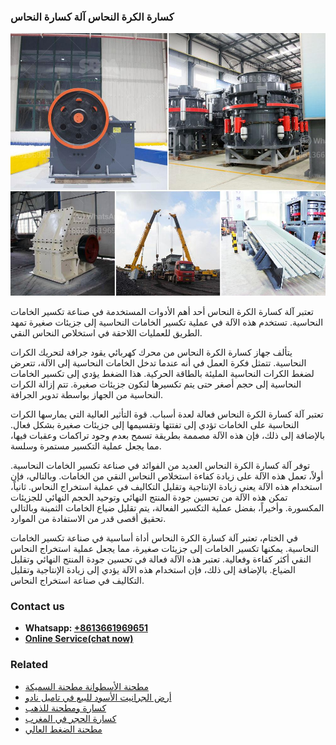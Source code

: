 <h3>كسارة الكرة النحاس آلة كسارة النحاس</h3><img src='1701853096.jpg' alt=''><p>تعتبر آلة كسارة الكرة النحاس أحد أهم الأدوات المستخدمة في صناعة تكسير الخامات النحاسية. تستخدم هذه الآلة في عملية تكسير الخامات النحاسية إلى جزيئات صغيرة تمهد الطريق للعمليات اللاحقة في استخلاص النحاس النقي.</p><p>يتألف جهاز كسارة الكرة النحاس من محرك كهربائي يقود جرافة لتحريك الكرات النحاسية. تتمثل فكرة العمل في أنه عندما تدخل الخامات النحاسية إلى الآلة، تتعرض لضغط الكرات النحاسية المليئة بالطاقة الحركية. هذا الضغط يؤدي إلى تكسير الخامات النحاسية إلى حجم أصغر حتى يتم تكسيرها لتكون جزيئات صغيرة. تتم إزالة الكرات النحاسية من الجهاز بواسطة تدوير الجرافة.</p><p>تعتبر آلة كسارة الكرة النحاس فعالة لعدة أسباب. قوة التأثير العالية التي يمارسها الكرات النحاسية على الخامات تؤدي إلى تفتتها وتقسيمها إلى جزيئات صغيرة بشكل فعال. بالإضافة إلى ذلك، فإن هذه الآلة مصممة بطريقة تسمح بعدم وجود تراكمات وعقبات فيها، مما يجعل عملية التكسير مستمرة وسلسة.</p><p>توفر آلة كسارة الكرة النحاس العديد من الفوائد في صناعة تكسير الخامات النحاسية. أولاً، تعمل هذه الآلة على زيادة كفاءة استخلاص النحاس النقي من الخامات. وبالتالي، فإن استخدام هذه الآلة يعني زيادة الإنتاجية وتقليل التكاليف في عملية استخراج النحاس. ثانياً، تمكن هذه الآلة من تحسين جودة المنتج النهائي وتوحيد الحجم النهائي للجزيئات المكسورة. وأخيراً، بفضل عملية التكسير الفعالة، يتم تقليل ضياع الخامات الثمينة وبالتالي تحقيق أقصى قدر من الاستفادة من الموارد.</p><p>في الختام، تعتبر آلة كسارة الكرة النحاس أداة أساسية في صناعة تكسير الخامات النحاسية. يمكنها تكسير الخامات إلى جزيئات صغيرة، مما يجعل عملية استخراج النحاس النقي أكثر كفاءة وفعالية. تعتبر هذه الآلة فعالة في تحسين جودة المنتج النهائي وتقليل الضياع. بالإضافة إلى ذلك، فإن استخدام هذه الآلة يؤدي إلى زيادة الإنتاجية وتقليل التكاليف في صناعة استخراج النحاس.</p><h3>Contact us</h3><ul><li><strong>Whatsapp:&nbsp;<a href="https://wa.me/8613661969651">+8613661969651</a></strong></li><li><a href="https://swt.shibang-china.com/?git&amp;zhl&amp;كسارة الكرة النحاس آلة كسارة النحاس"><strong>Online Service(chat now)</strong></a></li></ul><h3>Related</h3><ul><li><a href='مطحنة الأسطوانة مطحنة السميكة.md'>مطحنة الأسطوانة مطحنة السميكة</a></li><li><a href='أرض الجرانيت الأسود للبيع في تاميل نادو.md'>أرض الجرانيت الأسود للبيع في تاميل نادو</a></li><li><a href='كسارة ومطحنة للذهب.md'>كسارة ومطحنة للذهب</a></li><li><a href='كسارة الحجر في المغرب.md'>كسارة الحجر في المغرب</a></li><li><a href='مطحنة الضغط العالي.md'>مطحنة الضغط العالي</a></li></ul>